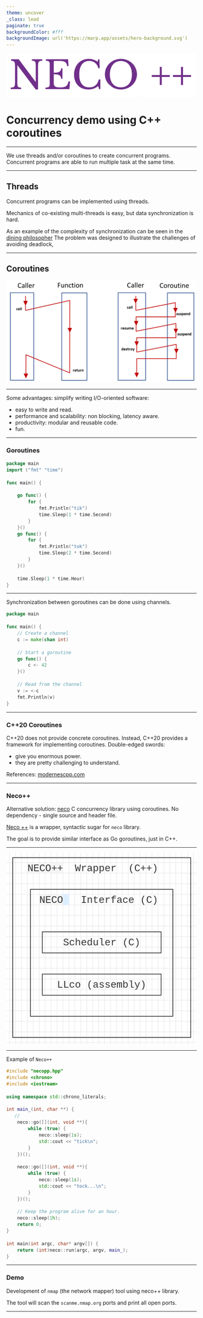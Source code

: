 ```yaml
---
theme: uncover 
_class: lead
paginate: true
backgroundColor: #fff
backgroundImage: url('https://marp.app/assets/hero-background.svg')
---
```


![bg left:40% 80%](./assets/neco++3new.png)

# Concurrency demo using C++ coroutines
---

We use threads and/or coroutines to create concurrent programs. Concurrent programs are able to run multiple task at the same time.  

---

## Threads

Concurrent programs can be implemented using threads. 

Mechanics of co-existing multi-threads  is easy, but data synchronization is hard.

As an example of the complexity of synchronization can be seen in the [dining philosopher](https://en.wikipedia.org/wiki/Dining_philosophers_problem)
The problem was designed to illustrate the challenges of avoiding deadlock,

---

## Coroutines

![coroutines](./assets/functionAndCoroutine.png)

---


Some advantages: simplify writing I/O-oriented software:
- easy to write and read.
- performance and scalability: non blocking, latency aware.
- productivity: modular and reusable code.
- fun.

---

### Goroutines

```go
package main
import ("fmt" "time")

func main() {

	go func() {
		for {
			fmt.Println("tik")
			time.Sleep(1 * time.Second)
		}
	}()
	go func() {
		for {
			fmt.Println("tok")
			time.Sleep(2 * time.Second)
		}
	}()

	time.Sleep(1 * time.Hour)
}
```

---

Synchronization between goroutines can be done using channels.

```go
package main

func main() {
	// Create a channel
	c := make(chan int)

	// Start a goroutine
	go func() {
		c <- 42
	}()

	// Read from the channel
	v := <-c
	fmt.Println(v)
}
```

---

### C++20 Coroutines

C++20 does not provide concrete coroutines. Instead, C++20 provides a framework for implementing coroutines. 
Double-edged swords:
- give you enormous power. 
- they are pretty challenging to understand.


References: [modernescpp.com](https://www.modernescpp.com/index.php/tag/coroutines/)

---

### Neco++

Alternative solution: [neco](https://github.com/tidwall/neco) C concurrency library using coroutines. No dependency - single source and header file.

[Neco ++](https://github.com/sigidagi/necopp) is a wrapper, syntactic sugar for `neco` library. 

The goal is to provide similar interface as Go goroutines, just in C++.

---


![diagram](./assets/neco_diagram.png)

---

Example of `Neco++`

```cpp
#include "necopp.hpp"
#include <chrono>
#include <iostream>

using namespace std::chrono_literals;

int main_(int, char **) {
   // 
    neco::go([](int, void **){
        while (true) {
            neco::sleep(1s);
            std::cout << "tick\n";
        }
    })();

    neco::go([](int, void **){
        while (true) {
            neco::sleep(1s);
            std::cout << "tock...\n";
        }
    })();

    // Keep the program alive for an hour.
    neco::sleep(1h);
    return 0;
}

int main(int argc, char* argv[]) {
    return (int)neco::run(argc, argv, main_);
}
```
---


### Demo

Development of `nmap` (the network mapper) tool using neco++ library. 

The tool will scan the `scanme.nmap.org` ports and print all open ports.

---


